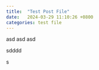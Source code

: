 ```yaml
---
title:  "Test Post File"
date:   2024-03-29 11:10:26 +0800
categories: test file
---
```

asd
asd
asd



sdddd


s